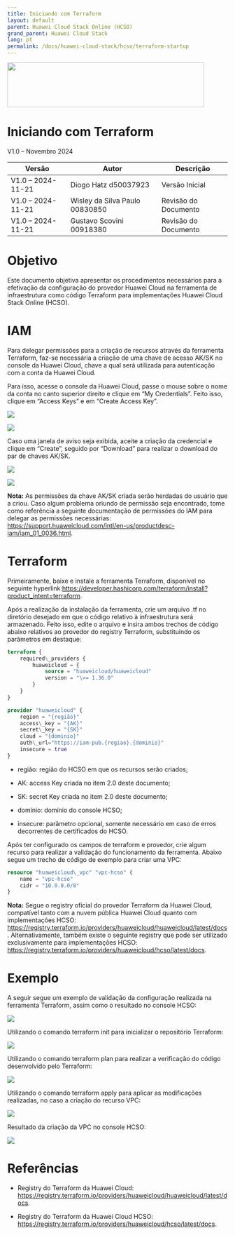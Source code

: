 ```yaml
---
title: Iniciando com Terraform
layout: default
parent: Huawei Cloud Stack Online (HCSO)
grand_parent: Huawei Cloud Stack
lang: pt
permalink: /docs/huawei-cloud-stack/hcso/terraform-startup
---
```

<img width="450px" height="102px" src="https://console-static.huaweicloud.com/static/authui/20210202115135/public/custom/images/logo-en.svg">

# Iniciando com Terraform

V1.0 – Novembro 2024

| **Versão**        | **Autor**                      | **Descrição**        |
| ----------------- | ------------------------------ | -------------------- |
| V1.0 – 2024-11-21 | Diogo Hatz d50037923           | Versão Inicial       |
| V1.0 – 2024-11-21 | Wisley da Silva Paulo 00830850 | Revisão do Documento |
| V1.0 – 2024-11-21 | Gustavo Scovini 00918380       | Revisão do Documento |

# Objetivo

Este documento objetiva apresentar os procedimentos necessários para a
efetivação da configuração do provedor Huawei Cloud na ferramenta de
infraestrutura como código Terraform para implementações Huawei Cloud
Stack Online (HCSO).

# IAM

Para delegar permissões para a criação de recursos através da ferramenta
Terraform, faz-se necessária a criação de uma chave de acesso AK/SK no
console da Huawei Cloud, chave a qual será utilizada para autenticação
com a conta da Huawei Cloud.

Para isso, acesse o console da Huawei Cloud, passe o mouse sobre o nome
da conta no canto superior direito e clique em “My Credentials”. Feito
isso, clique em “Access Keys” e em “Create Access Key”.

![](/huaweicloud-knowledge-base/assets/images/HCSO-Terraform/media/image3.png)

![](/huaweicloud-knowledge-base/assets/images/HCSO-Terraform/media/image4.png)

Caso uma janela de aviso seja exibida, aceite a criação da credencial e
clique em “Create”, seguido por “Download” para realizar o download do
par de chaves AK/SK.

![](/huaweicloud-knowledge-base/assets/images/HCSO-Terraform/media/image5.png)

![](/huaweicloud-knowledge-base/assets/images/HCSO-Terraform/media/image6.png)

**Nota:** As permissões da chave AK/SK criada serão herdadas do usuário
que a criou. Caso algum problema oriundo de permissão seja encontrado,
tome como referência a seguinte documentação de permissões do IAM para
delegar as permissões necessárias:
<https://support.huaweicloud.com/intl/en-us/productdesc-iam/iam_01_0036.html>.

# Terraform

Primeiramente, baixe e instale a ferramenta Terraform, disponível no
seguinte
hyperlink:<https://developer.hashicorp.com/terraform/install?product_intent=terraform>.

Após a realização da instalação da ferramenta, crie um arquivo .tf no
diretório desejado em que o código relativo à infraestrutura será
armazenado. Feito isso, edite o arquivo e insira ambos trechos de código
abaixo relativos ao provedor do registry Terraform, substituindo os
parâmetros em destaque:

```terraform
terraform {
    required\_providers {
        huaweicloud = {
            source = "huaweicloud/huaweicloud"
            version = "\>= 1.36.0"
        }
    }
}

provider "huaweicloud" {
    region = "{região}"
    access\_key = "{AK}"
    secret\_key = "{SK}"
    cloud = "{dominio}"
    auth\_url="https://iam-pub.{regiao}.{dominio}"
    insecure = true
}
```

  - região: região do HCSO em que os recursos serão criados;

  - AK: access Key criada no item 2.0 deste documento;

  - SK: secret Key criada no item 2.0 deste documento;

  - domínio: domínio do console HCSO;

  - insecure: parâmetro opcional, somente necessário em caso de erros
    decorrentes de certificados do HCSO.

Após ter configurado os campos de terraform e provedor, crie algum
recurso para realizar a validação do funcionamento da ferramenta. Abaixo
segue um trecho de código de exemplo para criar uma VPC:

```terraform
resource "huaweicloud\_vpc" "vpc-hcso" {
    name = "vpc-hcso"
    cidr = "10.0.0.0/8"
}
```

**Nota:** Segue o registry oficial do provedor Terraform da Huawei
Cloud, compatível tanto com a nuvem pública Huawei Cloud quanto com
implementações HCSO:
<https://registry.terraform.io/providers/huaweicloud/huaweicloud/latest/docs>.
Alternativamente, também existe o seguinte registry que pode ser
utilizado exclusivamente para implementações HCSO:
<https://registry.terraform.io/providers/huaweicloud/hcso/latest/docs>.

# Exemplo

A seguir segue um exemplo de validação da configuração realizada na
ferramenta Terraform, assim como o resultado no console HCSO:

![](/huaweicloud-knowledge-base/assets/images/HCSO-Terraform/media/image7.png)

Utilizando o comando terraform init para inicializar o repositório
Terraform:

![](/huaweicloud-knowledge-base/assets/images/HCSO-Terraform/media/image8.png)

Utilizando o comando terraform plan para realizar a verificação do
código desenvolvido pelo Terraform:

![](/huaweicloud-knowledge-base/assets/images/HCSO-Terraform/media/image9.png)

Utilizando o comando terraform apply para aplicar as modificações
realizadas, no caso a criação do recurso VPC:

![](/huaweicloud-knowledge-base/assets/images/HCSO-Terraform/media/image10.png)

Resultado da criação da VPC no console HCSO:

![](/huaweicloud-knowledge-base/assets/images/HCSO-Terraform/media/image11.png)

# Referências

  - Registry do Terraform da Huawei Cloud:
    <https://registry.terraform.io/providers/huaweicloud/huaweicloud/latest/docs>.

  - Registry do Terraform da Huawei Cloud HCSO:
    <https://registry.terraform.io/providers/huaweicloud/hcso/latest/docs>.
